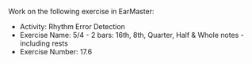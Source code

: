 Work on the following exercise in EarMaster:
- Activity: Rhythm Error Detection
- Exercise Name: 5/4 - 2 bars: 16th, 8th, Quarter, Half & Whole notes - including rests
- Exercise Number: 17.6
